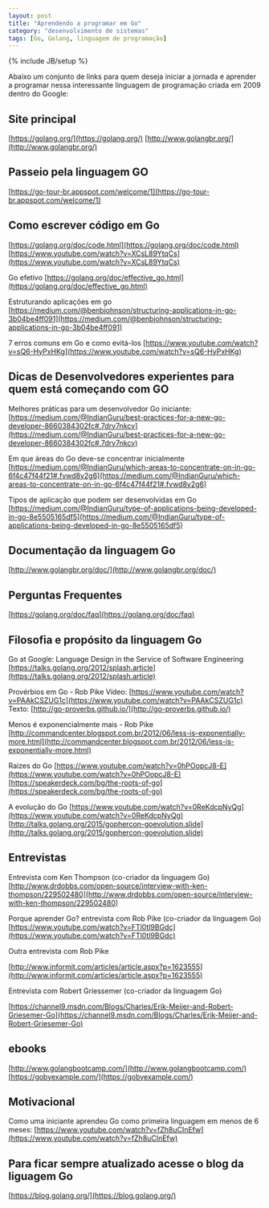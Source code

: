 ```yaml
---
layout: post
title: "Aprendendo a programar em Go"
category: "desenvolvimento de sistemas" 
tags: [Go, Golang, linguagem de programação]
---
```

{% include JB/setup %}

Abaixo um conjunto de links para quem deseja iniciar a jornada e aprender a programar nessa interessante linguagem de programação criada em 2009 dentro do Google: 


## Site principal
[https://golang.org/](https://golang.org/)
[http://www.golangbr.org/](http://www.golangbr.org/)

## Passeio pela linguagem GO
[https://go-tour-br.appspot.com/welcome/1](https://go-tour-br.appspot.com/welcome/1)


## Como escrever código em Go
[https://golang.org/doc/code.html](https://golang.org/doc/code.html)
[https://www.youtube.com/watch?v=XCsL89YtqCs](https://www.youtube.com/watch?v=XCsL89YtqCs)

Go efetivo
[https://golang.org/doc/effective_go.html](https://golang.org/doc/effective_go.html)


Estruturando aplicações em go
[https://medium.com/@benbjohnson/structuring-applications-in-go-3b04be4ff091](https://medium.com/@benbjohnson/structuring-applications-in-go-3b04be4ff091)


7 erros comuns em Go e como evitá-los
[https://www.youtube.com/watch?v=sQ6-HyPxHKg](https://www.youtube.com/watch?v=sQ6-HyPxHKg)



## Dicas de Desenvolvedores experientes para quem está começando com GO

Melhores práticas para um desenvolvedor Go iniciante:
[https://medium.com/@IndianGuru/best-practices-for-a-new-go-developer-8660384302fc#.7dry7nkcv](https://medium.com/@IndianGuru/best-practices-for-a-new-go-developer-8660384302fc#.7dry7nkcv)


Em que áreas do Go deve-se concentrar inicialmente
[https://medium.com/@IndianGuru/which-areas-to-concentrate-on-in-go-6f4c47f44f21#.fvwd8y2g6](https://medium.com/@IndianGuru/which-areas-to-concentrate-on-in-go-6f4c47f44f21#.fvwd8y2g6)


Tipos de aplicação que podem ser desenvolvidas em Go
[https://medium.com/@IndianGuru/type-of-applications-being-developed-in-go-8e5505165df5](https://medium.com/@IndianGuru/type-of-applications-being-developed-in-go-8e5505165df5)


## Documentação da linguagem Go
[http://www.golangbr.org/doc/](http://www.golangbr.org/doc/)


## Perguntas Frequentes
[https://golang.org/doc/faq](https://golang.org/doc/faq)



## Filosofia e propósito da linguagem Go
Go at Google: Language Design in the Service of Software Engineering
[https://talks.golang.org/2012/splash.article](https://talks.golang.org/2012/splash.article)

Provérbios em Go - Rob Pike
Vídeo: [https://www.youtube.com/watch?v=PAAkCSZUG1c](https://www.youtube.com/watch?v=PAAkCSZUG1c)
Texto: [http://go-proverbs.github.io/](http://go-proverbs.github.io/)



Menos é exponencialmente mais - Rob Pike
[http://commandcenter.blogspot.com.br/2012/06/less-is-exponentially-more.html](http://commandcenter.blogspot.com.br/2012/06/less-is-exponentially-more.html)


Raizes do Go
[https://www.youtube.com/watch?v=0hPOopcJ8-E](https://www.youtube.com/watch?v=0hPOopcJ8-E)
[https://speakerdeck.com/bg/the-roots-of-go](https://speakerdeck.com/bg/the-roots-of-go)


A evolução do Go
[https://www.youtube.com/watch?v=0ReKdcpNyQg](https://www.youtube.com/watch?v=0ReKdcpNyQg)
[http://talks.golang.org/2015/gophercon-goevolution.slide](http://talks.golang.org/2015/gophercon-goevolution.slide)


## Entrevistas
Entrevista com Ken Thompson (co-criador da linguagem Go)
[http://www.drdobbs.com/open-source/interview-with-ken-thompson/229502480](http://www.drdobbs.com/open-source/interview-with-ken-thompson/229502480)

Porque aprender Go? entrevista com Rob Pike (co-criador da linguagem Go)
[https://www.youtube.com/watch?v=FTl0tl9BGdc](https://www.youtube.com/watch?v=FTl0tl9BGdc)

Outra entrevista com Rob Pike

[http://www.informit.com/articles/article.aspx?p=1623555](http://www.informit.com/articles/article.aspx?p=1623555)

Entrevista com Robert Griessemer (co-criador da linguagem Go)

[https://channel9.msdn.com/Blogs/Charles/Erik-Meijer-and-Robert-Griesemer-Go](https://channel9.msdn.com/Blogs/Charles/Erik-Meijer-and-Robert-Griesemer-Go)

## ebooks
[http://www.golangbootcamp.com/](http://www.golangbootcamp.com/)
[https://gobyexample.com/](https://gobyexample.com/)

## Motivacional
Como uma iniciante aprendeu Go como primeira linguagem em menos de 6 meses:
[https://www.youtube.com/watch?v=fZh8uCInEfw](https://www.youtube.com/watch?v=fZh8uCInEfw)

## Para ficar sempre atualizado acesse o blog da liguagem Go

[https://blog.golang.org/](https://blog.golang.org/)
